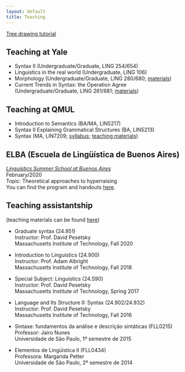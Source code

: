 ```yaml
---
layout: default
title: Teaching
---
```


[Tree drawing tutorial](Tree_drawing_tutorial_website.pdf)

## Teaching at Yale
+ Syntax II (Undergraduate/Graduate, LING 254/654)
+ Linguistics in the real world (Undergraduate, LING 106)
+ Morphology (Undergraduate/Graduate, LING 280/680; [materials](https://www.dropbox.com/sh/0nuen1k1nzdjvdl/AADskOLcd4jHh-cmczVF72E8a?dl=0))
+ Current Trends in Syntax: the Operation Agree (Undergraduate/Graduate, LING 261/681; [materials](https://www.dropbox.com/sh/1i76zgliw852oyb/AAANq3gmRNQKNIhZspVBmKcua?dl=0))

## Teaching at QMUL
+ Introduction to Semantics (BA/MA, LIN5217)
+ Syntax II Explaining Grammatical Structures (BA, LIN5213)
+ Syntax (MA, LIN7209; [syllabus](https://sznfng.github.io/Syllabus_QMUL_Fall_2021_LIN7209.pdf); [teaching materials](https://www.dropbox.com/sh/kl42lu5d1can1uz/AAB1sf3FX8V0Q3hdynVfhIGVa?dl=0))

## ELBA (Escuela de Lingüística de Buenos Aires)

[_Linguistics Summer School at Buenos Aires_](https://sites.google.com/site/elbahomep/home)\
February/2020\
Topic: Theoretical approaches to hyperraising\
You can find the program and handouts [here](https://www.dropbox.com/sh/pl08r58i8g4psg7/AACxQkOP2f3FK0A5V8C7YDIea?dl=0).

## Teaching assistantship

(teaching materials can be found [here](https://www.dropbox.com/sh/q0l32yqp0hppytu/AAAwjiPWL-FP7bSSU3r6aEjXa?dl=0))

+ Graduate syntax (24.951)\
Instructor: Prof. David Pesetsky\
Massachusetts Institute of Technology, Fall 2020

+ Introduction to Linguistics (24.900)\
Instructor: Prof. Adam Albright\
Massachusetts Institute of Technology, Fall 2018

+ Special Subject: Linguistics (24.S90)\
Instructor: Prof. David Pesetsky\
Massachusetts Institute of Technology, Spring 2017

+ Language and Its Structure II: Syntax (24.902/24.932)\
Instructor: Prof. David Pesetsky\
Massachusetts Institute of Technology, Fall 2016

+ Sintaxe: fundamentos da análise e descrição sintáticas (FLL0215)\
Professor: Jairo Nunes\
Universidade de São Paulo, 1º semestre de 2015

+ Elementos de Lingüística II (FLL0434)\
Professora: Margarida Petter\
Universidade de São Paulo, 2º semestre de 2014

